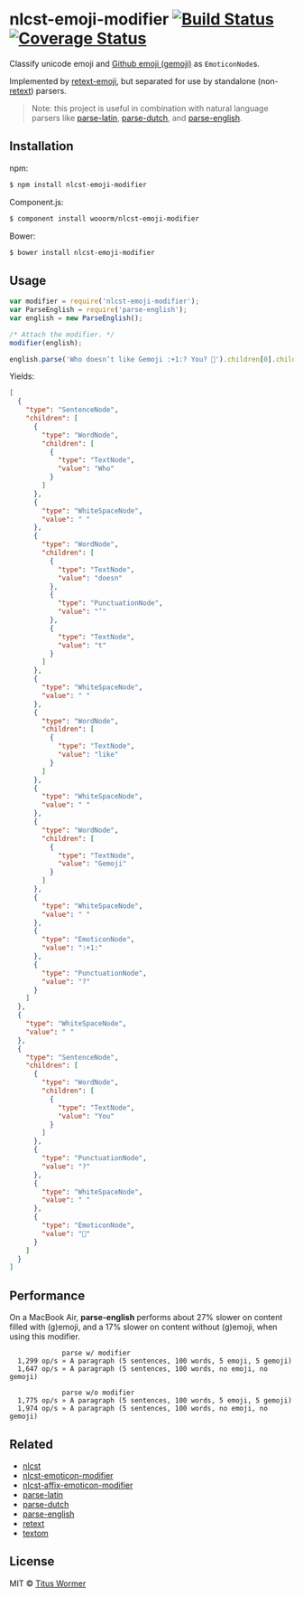 # nlcst-emoji-modifier [![Build Status](https://img.shields.io/travis/wooorm/nlcst-emoji-modifier.svg?style=flat)](https://travis-ci.org/wooorm/nlcst-emoji-modifier) [![Coverage Status](https://img.shields.io/coveralls/wooorm/nlcst-emoji-modifier.svg?style=flat)](https://coveralls.io/r/wooorm/nlcst-emoji-modifier?branch=master)

Classify unicode emoji and [Github emoji (gemoji)](https://github.com/wooorm/gemoji) as `EmoticonNode`s.

Implemented by [retext-emoji](https://github.com/wooorm/retext-emoji), but separated for use by standalone (non-[retext](https://github.com/wooorm/retext)) parsers.

> Note: this project is useful in combination with natural language parsers like [parse-latin](https://github.com/wooorm/parse-latin), [parse-dutch](https://github.com/wooorm/parse-dutch), and [parse-english](https://github.com/wooorm/parse-english).

## Installation

npm:
```sh
$ npm install nlcst-emoji-modifier
```

Component.js:
```sh
$ component install wooorm/nlcst-emoji-modifier
```

Bower:
```sh
$ bower install nlcst-emoji-modifier
```

## Usage

```js
var modifier = require('nlcst-emoji-modifier');
var ParseEnglish = require('parse-english');
var english = new ParseEnglish();

/* Attach the modifier. */
modifier(english);

english.parse('Who doesn’t like Gemoji :+1:? You? 💩').children[0].children;
```

Yields:

```json
[
  {
    "type": "SentenceNode",
    "children": [
      {
        "type": "WordNode",
        "children": [
          {
            "type": "TextNode",
            "value": "Who"
          }
        ]
      },
      {
        "type": "WhiteSpaceNode",
        "value": " "
      },
      {
        "type": "WordNode",
        "children": [
          {
            "type": "TextNode",
            "value": "doesn"
          },
          {
            "type": "PunctuationNode",
            "value": "’"
          },
          {
            "type": "TextNode",
            "value": "t"
          }
        ]
      },
      {
        "type": "WhiteSpaceNode",
        "value": " "
      },
      {
        "type": "WordNode",
        "children": [
          {
            "type": "TextNode",
            "value": "like"
          }
        ]
      },
      {
        "type": "WhiteSpaceNode",
        "value": " "
      },
      {
        "type": "WordNode",
        "children": [
          {
            "type": "TextNode",
            "value": "Gemoji"
          }
        ]
      },
      {
        "type": "WhiteSpaceNode",
        "value": " "
      },
      {
        "type": "EmoticonNode",
        "value": ":+1:"
      },
      {
        "type": "PunctuationNode",
        "value": "?"
      }
    ]
  },
  {
    "type": "WhiteSpaceNode",
    "value": " "
  },
  {
    "type": "SentenceNode",
    "children": [
      {
        "type": "WordNode",
        "children": [
          {
            "type": "TextNode",
            "value": "You"
          }
        ]
      },
      {
        "type": "PunctuationNode",
        "value": "?"
      },
      {
        "type": "WhiteSpaceNode",
        "value": " "
      },
      {
        "type": "EmoticonNode",
        "value": "💩"
      }
    ]
  }
]
```

## Performance

On a MacBook Air, **parse-english** performs about 27% slower on content filled with (g)emoji, and a 17% slower on content without (g)emoji, when using this modifier.

```
             parse w/ modifier
  1,299 op/s » A paragraph (5 sentences, 100 words, 5 emoji, 5 gemoji)
  1,647 op/s » A paragraph (5 sentences, 100 words, no emoji, no gemoji)

             parse w/o modifier
  1,775 op/s » A paragraph (5 sentences, 100 words, 5 emoji, 5 gemoji)
  1,974 op/s » A paragraph (5 sentences, 100 words, no emoji, no gemoji)
```

## Related

- [nlcst](https://github.com/wooorm/nlcst)
- [nlcst-emoticon-modifier](https://github.com/wooorm/nlcst-emoticon-modifier)
- [nlcst-affix-emoticon-modifier](https://github.com/wooorm/nlcst-affix-emoticon-modifier)
- [parse-latin](https://github.com/wooorm/parse-latin)
- [parse-dutch](https://github.com/wooorm/parse-dutch)
- [parse-english](https://github.com/wooorm/parse-english)
- [retext](https://github.com/wooorm/retext)
- [textom](https://github.com/wooorm/textom)

## License

MIT © [Titus Wormer](http://wooorm.com)
